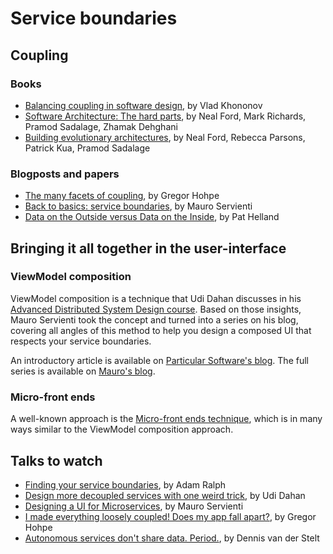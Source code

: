 # Service boundaries

## Coupling

### Books

- [Balancing coupling in software design](https://www.amazon.com/Balancing-Coupling-Software-Design-Addison-Wesley-ebook/dp/B09RV3Z3TP), by Vlad Khononov
- [Software Architecture: The hard parts](https://www.amazon.com/Software-Architecture-Parts-Neal-Ford-ebook/dp/B09H2H5QKC), by Neal Ford, Mark Richards, Pramod Sadalage, Zhamak Dehghani
- [Building evolutionary architectures](https://www.amazon.com/Building-Evolutionary-Architectures-Neal-Ford-ebook/dp/B0BN4T1P27/), by Neal Ford, Rebecca Parsons, Patrick Kua, Pramod Sadalage

### Blogposts and papers

- [The many facets of coupling](https://www.enterpriseintegrationpatterns.com/ramblings/coupling_facets.html), by Gregor Hohpe
- [Back to basics: service boundaries](https://milestone.topics.it/2023/05/17/back-to-basics-boundaries.html), by Mauro Servienti
- [Data on the Outside versus Data on the Inside](https://www.cidrdb.org/cidr2005/papers/P12.pdf), by Pat Helland

## Bringing it all together in the user-interface

### ViewModel composition

ViewModel composition is a technique that Udi Dahan discusses in his [Advanced Distributed System Design course](https://particular.net/adsd).
Based on those insights, Mauro Servienti took the concept and turned into a series on his blog, covering all angles of this method to help you design a composed UI that respects your service boundaries.

An introductory article is available on [Particular Software's blog](https://particular.net/blog/secret-of-better-ui-composition).
The full series is available on [Mauro's blog](https://milestone.topics.it/series/view-model-composition.html).

### Micro-front ends

A well-known approach is the [Micro-front ends technique](https://micro-frontends.org/), which is in many ways similar to the ViewModel composition approach.

## Talks to watch

- [Finding your service boundaries](https://www.youtube.com/watch?v=jdliXz70NtM), by Adam Ralph
- [Design more decoupled services with one weird trick](https://www.youtube.com/watch?v=mT5bhj1Wygg), by Udi Dahan
- [Designing a UI for Microservices](https://www.youtube.com/watch?v=AxWGAiIg7_0), by Mauro Servienti
- [I made everything loosely coupled! Does my app fall apart?](https://www.youtube.com/watch?v=w9a7eI6BlVc&list), by Gregor Hohpe
- [Autonomous services don't share data. Period.](https://www.youtube.com/watch?v=_UN50hNZlx4), by Dennis van der Stelt